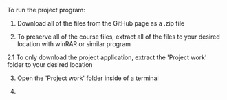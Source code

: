 To run the project program: 
1. Download all of the files from the GitHub page as a .zip file

2. To preserve all of the course files, extract all of the files to your desired location with winRAR or similar program

2.1 To only download the project application, extract the 'Project work' folder to your desired location
  
3. Open the 'Project work' folder inside of a terminal
  
4. 
